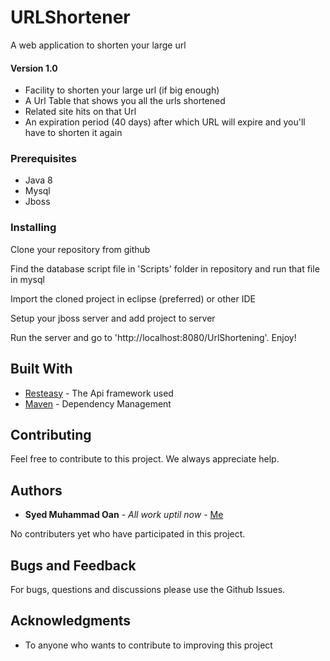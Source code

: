 # URLShortener

A web application to shorten your large url

#### Version 1.0

* Facility to shorten your large url (if big enough)
* A Url Table that shows you all the urls shortened 
* Related site hits on that Url
* An expiration period (40 days) after which URL will expire and you'll have to shorten it again

### Prerequisites

* Java 8
* Mysql
* Jboss 

### Installing

Clone your repository from github

Find the database script file in 'Scripts' folder in repository and run that file in mysql

Import the cloned project in eclipse (preferred) or other IDE

Setup your jboss server and add project to server

Run the server and go to 'http://localhost:8080/UrlShortening'. Enjoy!

## Built With

* [Resteasy](http://www.dropwizard.io/1.0.2/docs/) - The Api framework used
* [Maven](https://maven.apache.org/) - Dependency Management

## Contributing

Feel free to contribute to this project. We always appreciate help.

## Authors

* **Syed Muhammad Oan** - *All work uptil now* - [Me](https://github.com/smoan22)

No contributers yet who have participated in this project.

## Bugs and Feedback

For bugs, questions and discussions please use the Github Issues.

## Acknowledgments

* To anyone who wants to contribute to improving this project


